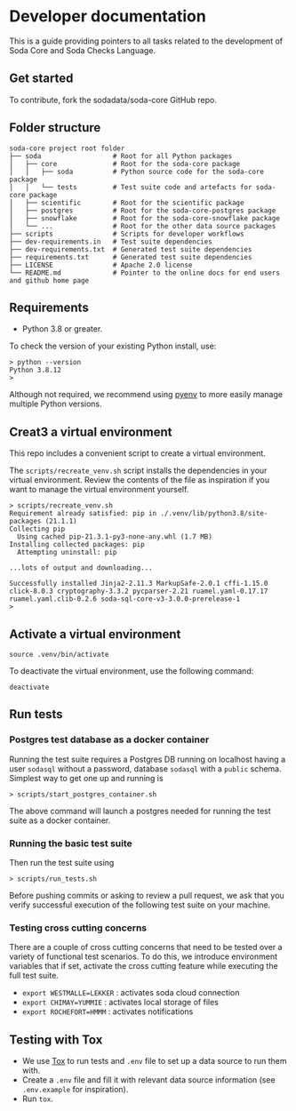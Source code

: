 # Developer documentation

This is a guide providing pointers to all tasks related to the development of Soda Core and Soda Checks Language.

## Get started

To contribute, fork the sodadata/soda-core GitHub repo. 

## Folder structure

```
soda-core project root folder
├── soda                  # Root for all Python packages
│   ├── core              # Root for the soda-core package
│   │   ├── soda          # Python source code for the soda-core package 
│   │   └── tests         # Test suite code and artefacts for soda-core package
│   ├── scientific        # Root for the scientific package 
│   ├── postgres          # Root for the soda-core-postgres package 
│   ├── snowflake         # Root for the soda-core-snowflake package
│   └── ...               # Root for the other data source packages
├── scripts               # Scripts for developer workflows
├── dev-requirements.in   # Test suite dependencies
├── dev-requirements.txt  # Generated test suite dependencies
├── requirements.txt      # Generated test suite dependencies
├── LICENSE               # Apache 2.0 license
└── README.md             # Pointer to the online docs for end users and github home page
```

## Requirements

* Python 3.8 or greater. 

To check the version of your existing Python install, use:
```
> python --version
Python 3.8.12
>
```

Although not required, we recommend using [pyenv](https://github.com/pyenv/pyenv) to more easily manage multiple Python
versions.

## Creat3 a virtual environment

This repo includes a convenient script to create a virtual environment.

The `scripts/recreate_venv.sh` script installs the dependencies in your virtual environment.  Review the contents of the file
as inspiration if you want to manage the virtual environment yourself.

```
> scripts/recreate_venv.sh
Requirement already satisfied: pip in ./.venv/lib/python3.8/site-packages (21.1.1)
Collecting pip
  Using cached pip-21.3.1-py3-none-any.whl (1.7 MB)
Installing collected packages: pip
  Attempting uninstall: pip

...lots of output and downloading...

Successfully installed Jinja2-2.11.3 MarkupSafe-2.0.1 cffi-1.15.0 click-8.0.3 cryptography-3.3.2 pycparser-2.21 ruamel.yaml-0.17.17 ruamel.yaml.clib-0.2.6 soda-sql-core-v3-3.0.0-prerelease-1
>
```



## Activate a virtual environment

```
source .venv/bin/activate
```
To deactivate the virtual environment, use the following command:

```
deactivate
```

## Run tests

### Postgres test database as a docker container

Running the test suite requires a Postgres DB running on localhost having a user `sodasql`
without a password, database `sodasql` with a `public` schema.  Simplest way to get one
up and running is
```shell
> scripts/start_postgres_container.sh
```
The above command will launch a postgres needed for running the test suite as a docker container.

### Running the basic test suite
Then run the test suite using
```shell
> scripts/run_tests.sh
```

Before pushing commits or asking to review a pull request, we ask that you verify successful execution of
the following test suite on your machine.

### Testing cross cutting concerns

There are a couple of cross cutting concerns that need to be tested over a variety of functional
test scenarios.  To do this, we introduce environment variables that if set, activate the cross
cutting feature while executing the full test suite.

* `export WESTMALLE=LEKKER` : activates soda cloud connection
* `export CHIMAY=YUMMIE` : activates local storage of files
* `export ROCHEFORT=HMMM` : activates notifications

## Testing with Tox

- We use [Tox](https://tox.wiki/en/latest/) to run tests and `.env` file to set up a data source to run them with.
- Create a `.env` file and fill it with relevant data source information (see `.env.example` for inspiration).
- Run `tox`.
